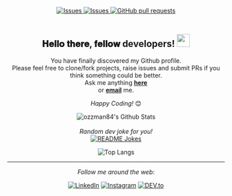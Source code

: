 <p align="center">
   <!-- <a href="https://github.com/ozzman84/github-readme-stats/actions">
     <img alt="Tests Passing" src="https://github.com/ozzman84/github-readme-stats/workflows/Test/badge.svg" />
   </a>
   <a href="https://codecov.io/gh/ozzman84/github-readme-stats">
     <img src="https://codecov.io/gh/ozzman84/github-readme-stats/branch/master/graph/badge.svg" />
   </a> -->
   <a href="https://github.com/ozzman84/github-readme-stats/issues">
     <img alt="Issues" src="https://img.shields.io/github/followers/ozzman84?label=Follow&style=social" />
   </a>
   <a href="https://github.com/ozzman84/github-readme-stats/issues">
     <img alt="Issues" src="https://img.shields.io/github/issues/ozzman84/github-readme-stats?color=0088ff" />
   </a>
   <a href="https://github.com/ozzman84/github-readme-stats/pulls">
     <img alt="GitHub pull requests" src="https://img.shields.io/github/issues-pr/ozzman84/github-readme-stats?color=0088ff" />
   </a>
   <br />
   <br />
   <!-- <a href="https://a.paddle.com/v2/click/16413/119403?link=1227">
     <img src="https://img.shields.io/badge/Supported%20by-VSCode%20Power%20User%20%E2%86%92-gray.svg?colorA=655BE1&colorB=4F44D6&style=for-the-badge"/>
   </a>
   <a href="https://a.paddle.com/v2/click/16413/119403?link=2345">
     <img src="https://img.shields.io/badge/Supported%20by-Node%20Cli.com%20%E2%86%92-gray.svg?colorA=61c265&colorB=4CAF50&style=for-the-badge"/>
   </a> -->
 </p>
<div align="center">
<h2> 𝐇𝐞𝐥𝐥𝐨 𝐭𝐡𝐞𝐫𝐞, 𝐟𝐞𝐥𝐥𝐨𝐰 developers! <img src="https://github.com/ozzman84/ozzman84/blob/master/gifs/Hi.gif" width="30px"></h2>
</div>

<div align="center" width="50">

<!-- <img src="https://i.imgur.com/dTYwdG1.gif" alt="Welcome!" width="300"/> -->

</div>


<div align="center">

You have finally discovered my Github profile. <br>
Please feel free to clone/fork projects, raise issues and submit PRs if you think something could be better. <br>
Ask me anything <a href="https://github.com/ozzman84/ozzman84/issues/new"><b>here</b></a><br>
or <a href="mikeosmonson@gmail.com"><b>email</b></a> me.

<i>Happy Coding!</i> 😊

</div>

<div align="center">

<img align="center" src="https://github-readme-stats.vercel.app/api?username=ozzman84&include_all_commits=true&count_private=true&show_icons=true&line_height=20&title_color=7A7ADB&icon_color=2234AE&text_color=D3D3D3&bg_color=0,000000,130F40" alt="ozzman84's Github Stats">

</br>
</br>
<i>Random dev joke for you!</i><br>
<a href="https://readme-jokes.vercel.app"><img align="center" src="https://readme-jokes.vercel.app/api?bgColor=%23073b4c&textColor=%2306d6a0&aColor=%2306d6a0&borderColor=%2306d6a0" alt="README Jokes"></a>


![Top Langs](https://github-readme-stats.vercel.app/api/top-langs/?username=ozzman84&theme=tokyonight&langs_count=10)


---

<i>Follow me around the web:</i><br>

<a href="https://www.linkedin.com/in/ozzie-osmonson" target="_blank"><img src="https://img.shields.io/badge/LinkedIn-%230077B5.svg?&style=flat-square&logo=linkedin&logoColor=white" alt="LinkedIn"></a>
<a href="https://www.instagram.com/ozzman84" target="_blank"><img src="https://img.shields.io/badge/Instagram-%23E4405F.svg?&style=flat-square&logo=instagram&logoColor=white" alt="Instagram"></a>
<a href="https://dev.to/ozzman84" target="_blank"><img src="https://img.shields.io/badge/DEV-%230A0A0A.svg?&style=flat-square&logo=DEV.to&logoColor=white" alt="DEV.to"></a>

</div>

<!-- ## My Statistics

<br/>
<p align="left">
  <a href="https://ozzman84.dev/">
  <img width="49.5%" src="https://github-readme-stats.vercel.app/api?username=ozzman84&show_icons=true&theme=gruvbox&hide_border=true" />
    <img width="49.5%" src="https://github-readme-streak-stats.herokuapp.com/?user=ozzman84&theme=gruvbox&hide_border=true" />
  </a>
</p>
<br> -->
<!--
[![ozzman' Activity Graph](https://activity-graph.herokuapp.com/graph?username=ozzman84&custom_title=ozzman%20Trips's%20Contribution%20Graph&theme=gruvbox&bg_color=282828&hide_border=true&line=d1a01f&point=c58545)](https://ozzman84.dev) -->
